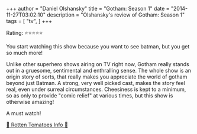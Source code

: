 +++
author = "Daniel Olshansky"
title = "Gotham: Season 1"
date = "2014-11-27T03:02:10"
description = "Olshansky's review of Gotham: Season 1"
tags = [
    "tv",
]
+++

Rating: ⭐⭐⭐⭐⭐

You start watching this show because you want to see batman, but you get so much more!

Unlike other superhero shows airing on TV right now, Gotham really stands out in a gruesome, sentimental and enthralling sense. The whole show is an origin story of sorts, that really makes you appreciate the world of gotham beyond just Batman. A strong, very well picked cast, makes the story feel real, even under surreal circumstances. Cheesiness is kept to a minimum, so as only to provide "comic relief" at various times, but this show is otherwise amazing! 

A must watch!

[🍅 Rotten Tomatoes Info 🍅](https://www.rottentomatoes.com//tv/gotham/s01)